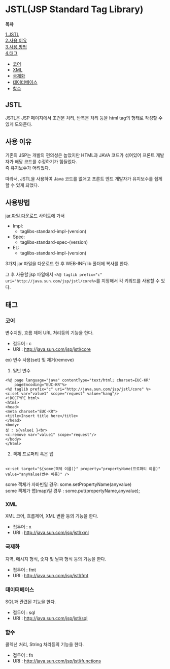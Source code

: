 # JSTL(JSP Standard Tag Library)

**목차**  

[1.JSTL](#jstl)  
[2.사용 이유](#사용-이유)  
[3.사용 방법](#사용-방법)  
[4.태그](#태그)
- [코어](#코어)  
- [XML](#xml)  
- [국제화](#국제화)
- [데이터베이스](#데이터베이스)
- [함수](#함수)  

## JSTL 

JSTL은 JSP 페이지에서 조건문 처리, 반복문 처리 등을 html tag의 형태로 작성할 수 있게 도와준다.

## 사용 이유

기존의 JSP는 개발의 편의성은 높았지만 HTML과 JAVA 코드가 섞여있어 프론트 개발자가 해당 코드를 수정하기가 힘들었다.  
즉 유지보수가 어려웠다.

따라서, JSTL을 사용하여 Java 코드를 없애고 프론트 엔드 개발자가 유지보수를 쉽게 할 수 있게 되었다.

## 사용방법

[jar 파일 다운로드](http://tomcat.apache.org/download-taglibs.cgi) 사이트에 가서   

- Impl:
  - taglibs-standard-impl-(version)
- Spec:
  - taglibs-standard-spec-(version)
- EL:
  - taglibs-standard-impl-(version)

3가지 jar 파일을 다운로드 한 후 WEB-INF/lib 폴더에 복사를 한다.

그 후 사용할 jsp 파일에서 
`<%@ taglib prefix="c" uri="http://java.sun.com/jsp/jstl/core%>`를 지정해서 각 키워드를 사용할 수 있다.

## 태그

### 코어

변수지원, 흐름 제어 URL 처리등의 기능을 한다.

- 접두어 : c
- URI : http://java.sun.com/jsp/jstl/core

ex) 변수 사용(set) 및 제거(remove)

1. 일반 변수

```
<%@ page language="java" contentType="text/html; charset=EUC-KR"
    pageEncoding="EUC-KR"%>
<%@ taglib prefix="c" uri="http://java.sun.com/jsp/jstl/core" %>
<c:set var="value1" scope="request" value="kang"/>
<!DOCTYPE html>
<html>
<head>
<meta charset="EUC-KR">
<title>Insert title here</title>
</head>
<body>
성 : ${value1 }<br>
<c:remove var="value1" scope="request"/>
</body>
</html>
```

2. 객체 프로퍼티 혹은 맵

```

<c:set target="${some(객체 이름)}" property="propertyName(프로퍼티 이름)" value="anyValue(변수 이름)" />
```

some 객체가 자바빈일 경우: some.setPropertyName(anyvalue)  
some 객체가 맵(map)일 경우 : some.put(propertyName,anyvalue);





### XML

XML 코어, 흐름제어, XML 변환 등의 기능을 한다.

- 접두어 : x
- URI : http://java.sun.com/jsp/jstl/xml

### 국제화

지역, 메시지 형식, 숫자 및 날짜 형식 등의 기능을 한다.

- 접두어 : fmt
- URI : http://java.sun.com/jsp/jstl/fmt

### 데이터베이스

SQL과 관련된 기능을 한다.

- 접두어 : sql
- URI : http://java.sun.com/jsp/jstl/sql

### 함수

콜렉션 처리, String 처리등의 기능을 한다.

- 접두어 : fn
- URI : http://java.sun.com/jsp/jstl/functions
